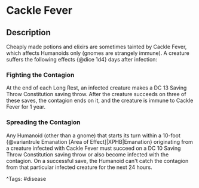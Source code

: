# Cackle Fever

## Description

Cheaply made potions and elixirs are sometimes tainted by Cackle Fever, which affects Humanoids only (gnomes are strangely immune). A creature suffers the following effects {@dice 1d4} days after infection:

###

### Fighting the Contagion

At the end of each Long Rest, an infected creature makes a DC 13 Saving Throw Constitution saving throw. After the creature succeeds on three of these saves, the contagion ends on it, and the creature is immune to Cackle Fever for 1 year.

### Spreading the Contagion

Any Humanoid (other than a gnome) that starts its turn within a 10-foot {@variantrule Emanation [Area of Effect]|XPHB|Emanation} originating from a creature infected with Cackle Fever must succeed on a DC 10 Saving Throw Constitution saving throw or also become infected with the contagion. On a successful save, the Humanoid can't catch the contagion from that particular infected creature for the next 24 hours.

^Tags: #disease